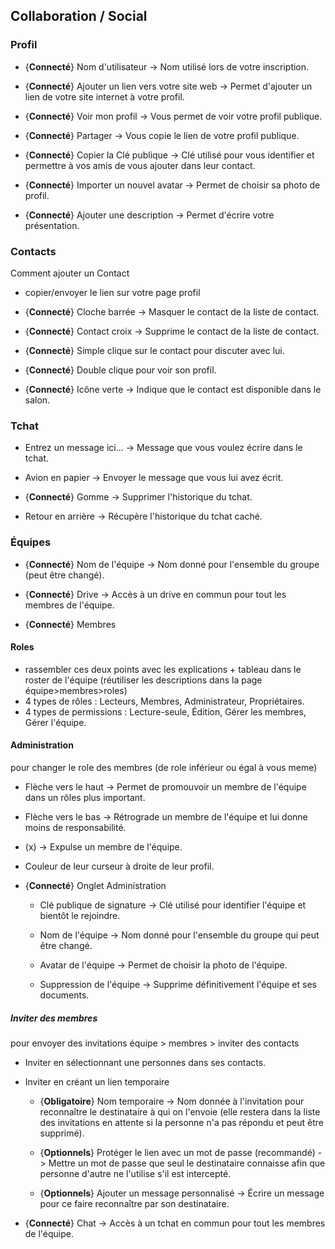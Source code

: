 ## Collaboration / Social



### Profil

- {**Connecté**} Nom d'utilisateur -> Nom utilisé lors de votre inscription.

- {**Connecté**} Ajouter un lien vers votre site web -> Permet d'ajouter un lien de votre site internet à votre profil.

- {**Connecté**} Voir mon profil -> Vous permet de voir votre profil publique.

- {**Connecté**} Partager -> Vous copie le lien de votre profil publique.

- {**Connecté**} Copier la Clé publique -> Clé utilisé pour vous identifier et permettre à vos amis de vous ajouter dans leur contact.

- {**Connecté**} Importer un nouvel avatar -> Permet de choisir sa photo de profil.

- {**Connecté**} Ajouter une description -> Permet d'écrire votre présentation.



### Contacts

Comment ajouter un Contact 
  - copier/envoyer le lien sur votre page profil

- {**Connecté**} Cloche barrée -> Masquer le contact de la liste de contact.

- {**Connecté**} Contact croix -> Supprime le contact de la liste de contact.

- {**Connecté**} Simple clique sur le contact pour discuter avec lui.

- {**Connecté**} Double clique pour voir son profil.

- {**Connecté**} Icône verte -> Indique que le contact est disponible dans le salon.



### Tchat

- Entrez un message ici... -> Message que vous voulez écrire dans le tchat.

- Avion en papier -> Envoyer le message que vous lui avez écrit.

- {**Connecté**} Gomme -> Supprimer l'historique du tchat.

- Retour en arrière -> Récupère l'historique du tchat caché.



### Équipes

- {**Connecté**} Nom de l'équipe -> Nom donné pour l'ensemble du groupe (peut être changé).

- {**Connecté**} Drive -> Accès à un drive en commun pour tout les membres de l'équipe.

- {**Connecté**} Membres

#### Roles
  - rassembler ces deux points avec les explications + tableau dans le roster de l'équipe (réutiliser les descriptions dans la page équipe>membres>roles)
  - 4 types de rôles : Lecteurs, Membres, Administrateur, Propriétaires.
  - 4 types de permissions : Lecture-seule, Édition, Gérer les membres, Gérer l'équipe.
  

#### Administration

pour changer le role des membres (de role inférieur ou égal à vous meme)
  - Flèche vers le haut -> Permet de promouvoir un membre de l'équipe dans un rôles plus important.
  
  - Flèche vers le bas -> Rétrograde un membre de l'équipe et lui donne moins de responsabilité.
  
  - (x) -> Expulse un membre de l'équipe.
  
  - Couleur de leur curseur à droite de leur profil.

- {**Connecté**} Onglet Administration
  
  - Clé publique de signature -> Clé utilisé pour identifier l'équipe et bientôt le rejoindre.
  
  - Nom de l'équipe -> Nom donné pour l'ensemble du groupe qui peut être changé.
  
  - Avatar de l'équipe -> Permet de choisir la photo de l'équipe.
  
  - Suppression de l'équipe -> Supprime définitivement l'équipe et ses documents.

##### Inviter des membres

pour envoyer des invitations
équipe > membres > inviter des contacts

   - Inviter en sélectionnant une personnes dans ses contacts.
    
   - Inviter en créant un lien temporaire
    
      - {**Obligatoire**} Nom temporaire -> Nom donnée à l'invitation pour reconnaître le destinataire à qui on l'envoie (elle restera dans la liste des invitations en attente si la personne n'a pas répondu et peut être supprimé).
      
      - {**Optionnels**} Protéger le lien avec un mot de passe (recommandé) -> Mettre un mot de passe que seul le destinataire connaisse afin que personne d'autre ne l'utilise s'il est intercepté.
      
      - {**Optionnels**} Ajouter un message personnalisé -> Écrire un message pour ce faire reconnaître par son destinataire.
      
- {**Connecté**} Chat -> Accès à un tchat en commun pour tout les membres de l'équipe.




